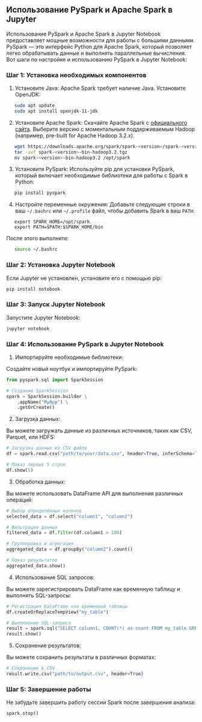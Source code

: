 ## Использование PySpark и Apache Spark в Jupyter

Использование PySpark и Apache Spark в Jupyter Notebook предоставляет мощные возможности для работы с большими данными. PySpark — это интерфейс Python для Apache Spark, который позволяет легко обрабатывать данные и выполнять параллельные вычисления. Вот шаги по настройке и использованию PySpark в Jupyter Notebook:

### Шаг 1: Установка необходимых компонентов

1. Установите Java:
Apache Spark требует наличие Java. Установите OpenJDK:

```sh
   sudo apt update
   sudo apt install openjdk-11-jdk
```

2. Установите Apache Spark:
Скачайте Apache Spark с [официального сайта](https://spark.apache.org/downloads.html). Выберите версию с моментальным поддерживаемым Hadoop (например, pre-built for Apache Hadoop 3.2.x).

```sh
   wget https://downloads.apache.org/spark/spark-<version>/spark-<version>-bin-hadoop3.2.tgz
   tar -xvf spark-<version>-bin-hadoop3.2.tgz
   mv spark-<version>-bin-hadoop3.2 /opt/spark
```

3. Установите PySpark:
Используйте pip для установки PySpark, который включает необходимые библиотеки для работы с Spark в Python:

```sh
   pip install pyspark
```

4. Настройте переменные окружения:
Добавьте следующие строки в ваш `~/.bashrc` или `~/.profile` файл, чтобы добавить Spark в ваш `PATH`:

```
   export SPARK_HOME=/opt/spark
   export PATH=$PATH:$SPARK_HOME/bin
```

После этого выполните:

```sh
   source ~/.bashrc
```

### Шаг 2: Установка Jupyter Notebook

Если Jupyter не установлен, установите его с помощью pip:

```sh
pip install notebook
```

### Шаг 3: Запуск Jupyter Notebook

Запустите Jupyter Notebook:

```sh
jupyter notebook
```

### Шаг 4: Использование PySpark в Jupyter Notebook

1. Импортируйте необходимые библиотеки:

Создайте новый ноутбук и импортируйте PySpark:

```py
from pyspark.sql import SparkSession

# Создание SparkSession
spark = SparkSession.builder \
    .appName("MyApp") \
    .getOrCreate()
```

2. Загрузка данных:

Вы можете загружать данные из различных источников, таких как CSV, Parquet, или HDFS:

```py
# Загрузка данных из CSV файла
df = spark.read.csv("path/to/your/data.csv", header=True, inferSchema=True)

# Показ первых 5 строк
df.show(5)
```

3. Обработка данных:

Вы можете использовать DataFrame API для выполнения различных операций:

```py
# Выбор определённых колонок
selected_data = df.select("column1", "column2")

# Фильтрация данных
filtered_data = df.filter(df.column1 > 100)

# Группировка и агрегация
aggregated_data = df.groupBy("column2").count()

# Показ результатов
aggregated_data.show()
```

4. Использование SQL запросов:

Вы можете зарегистрировать DataFrame как временную таблицу и выполнять SQL-запросы:

```py
# Регистрация DataFrame как временной таблицы
df.createOrReplaceTempView("my_table")

# Выполнение SQL-запроса
result = spark.sql("SELECT column1, COUNT(*) as count FROM my_table GROUP BY column1")
result.show()
```

5. Сохранение результатов:

Вы можете сохранить результаты в различных форматах:

```py
# Сохранение в CSV
result.write.csv("path/to/output.csv", header=True)
```

### Шаг 5: Завершение работы

Не забудьте завершить работу сессии Spark после завершения анализа:

```py
spark.stop()
```